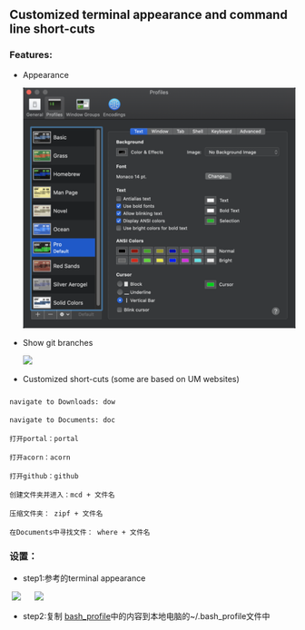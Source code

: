 ## Customized terminal appearance and command line short-cuts

### Features:

- Appearance

  <img src="./misc/terminal.png" width="600">

- Show git branches

  <img src="https://github.com/zuoyigehaobing/misk/blob/master/pics/terminal/git_branches.png" width="600">


- Customized short-cuts (some are based on UM websites)
###

    navigate to Downloads: dow

    navigate to Documents: doc

    打开portal：portal

    打开acorn：acorn

    打开github：github

    创建文件夹并进入：mcd + 文件名

    压缩文件夹： zipf + 文件名

    在Documents中寻找文件： where + 文件名



### 设置：

- step1:参考的terminal appearance

  <img src="https://github.com/zuoyigehaobing/misk/blob/master/pics/terminal/appreaance1.png" width="480">    
  <img src="https://github.com/zuoyigehaobing/misk/blob/master/pics/terminal/appearance2.png" width="190">


- step2:复制 [bash_profile](https://github.com/zuoyigehaobing/Interesting/blob/master/terminal/bash_profile)中的内容到本地电脑的~/.bash_profile文件中
